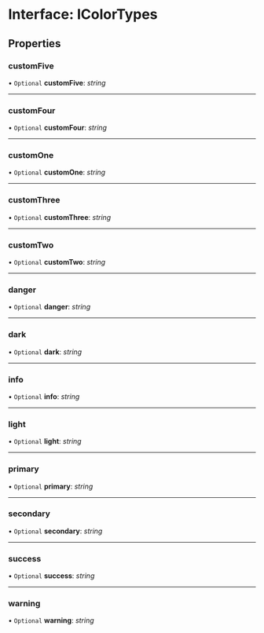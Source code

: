 # Interface: IColorTypes

## Properties

### customFive

• `Optional` **customFive**: *string*

___

### customFour

• `Optional` **customFour**: *string*

___

### customOne

• `Optional` **customOne**: *string*

___

### customThree

• `Optional` **customThree**: *string*

___

### customTwo

• `Optional` **customTwo**: *string*

___

### danger

• `Optional` **danger**: *string*

___

### dark

• `Optional` **dark**: *string*

___

### info

• `Optional` **info**: *string*

___

### light

• `Optional` **light**: *string*

___

### primary

• `Optional` **primary**: *string*

___

### secondary

• `Optional` **secondary**: *string*

___

### success

• `Optional` **success**: *string*

___

### warning

• `Optional` **warning**: *string*

